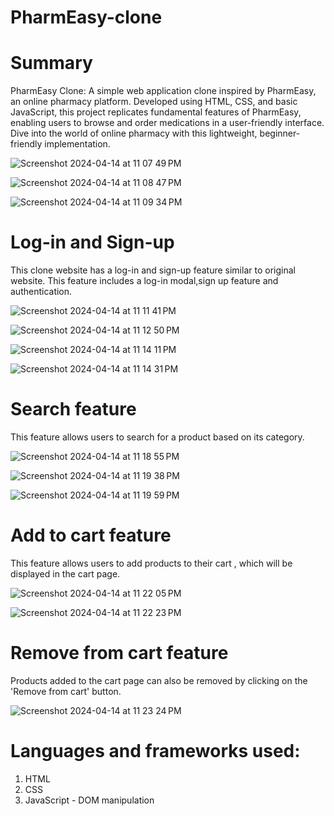 # PharmEasy-clone

# Summary
PharmEasy Clone: A simple web application clone inspired by PharmEasy, an online pharmacy platform. Developed using HTML, CSS, and basic JavaScript, this project replicates fundamental features of PharmEasy, enabling users to browse and order medications in a user-friendly interface. Dive into the world of online pharmacy with this lightweight, beginner-friendly implementation.

![Screenshot 2024-04-14 at 11 07 49 PM](https://github.com/VainaviSwaminathan/PharmEasy-clone/assets/155678331/9f1a1136-7d35-455c-8654-d109a60cde00)

![Screenshot 2024-04-14 at 11 08 47 PM](https://github.com/VainaviSwaminathan/PharmEasy-clone/assets/155678331/d04cbb48-dd2e-47aa-8b55-027dc4790715)

![Screenshot 2024-04-14 at 11 09 34 PM](https://github.com/VainaviSwaminathan/PharmEasy-clone/assets/155678331/8eff0fd0-2628-43bd-8e5a-362c5c8b4faf)


# Log-in and Sign-up
This clone website has a log-in and sign-up feature similar to original website. This feature includes a log-in modal,sign up feature and authentication.

![Screenshot 2024-04-14 at 11 11 41 PM](https://github.com/VainaviSwaminathan/PharmEasy-clone/assets/155678331/2bec02ed-5e38-401b-a6b1-7ee86edcfc89)

![Screenshot 2024-04-14 at 11 12 50 PM](https://github.com/VainaviSwaminathan/PharmEasy-clone/assets/155678331/c5c13867-00f6-4f57-affe-de579af0912b)

![Screenshot 2024-04-14 at 11 14 11 PM](https://github.com/VainaviSwaminathan/PharmEasy-clone/assets/155678331/832074df-ec56-47d9-a2a9-222915e6532e)

![Screenshot 2024-04-14 at 11 14 31 PM](https://github.com/VainaviSwaminathan/PharmEasy-clone/assets/155678331/16b11f19-7267-4e3c-b894-bf268c491d85)


# Search feature
This feature allows users to search for a product based on its category.

![Screenshot 2024-04-14 at 11 18 55 PM](https://github.com/VainaviSwaminathan/PharmEasy-clone/assets/155678331/02d903fe-971f-4b6d-8124-34e336d64dee)

![Screenshot 2024-04-14 at 11 19 38 PM](https://github.com/VainaviSwaminathan/PharmEasy-clone/assets/155678331/8174a193-14ce-41ab-875d-d03e6ea0f5d7)

![Screenshot 2024-04-14 at 11 19 59 PM](https://github.com/VainaviSwaminathan/PharmEasy-clone/assets/155678331/962c76ac-eda1-49cf-aef9-c552d3f55011)


# Add to cart feature
This feature allows users to add products to their cart , which will be displayed in the cart page.

![Screenshot 2024-04-14 at 11 22 05 PM](https://github.com/VainaviSwaminathan/PharmEasy-clone/assets/155678331/bc085af6-c3aa-41d6-a119-7d66a5d6f8cb)

![Screenshot 2024-04-14 at 11 22 23 PM](https://github.com/VainaviSwaminathan/PharmEasy-clone/assets/155678331/4c3c0393-7062-424a-a20b-2cc4037d46e5)

# Remove from cart feature
Products added to the cart page can also be removed by clicking on the 'Remove from cart' button.

![Screenshot 2024-04-14 at 11 23 24 PM](https://github.com/VainaviSwaminathan/PharmEasy-clone/assets/155678331/ad32ee0c-e855-4301-a46b-23122fca6d4e)


# Languages and frameworks used:

1) HTML
2) CSS
3) JavaScript - DOM manipulation

